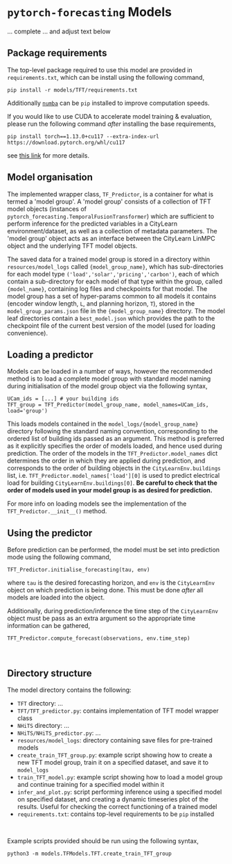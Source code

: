 # `pytorch-forecasting` Models

... complete ... and adjust text below

## Package requirements

The top-level package required to use this model are provided in `requirements.txt`, which can be install using the following command,

```
pip install -r models/TFT/requirements.txt
```

Additionally [`numba`](https://numba.pydata.org/) can be `pip` installed to improve computation speeds.

If you would like to use CUDA to accelerate model training & evaluation, please run the following command *after* installing the base requirements,

```
pip install torch==1.13.0+cu117 --extra-index-url https://download.pytorch.org/whl/cu117
```

see [this link](https://pytorch.org/get-started/locally/) for more details.

## Model organisation

The implemented wrapper class, `TF_Predictor`, is a container for what is termed a 'model group'. A 'model group' consists of a collection of TFT model objects (instances of `pytorch_forecasting.TemporalFusionTransformer`) which are sufficient to perform inference for the predicted variables in a CityLearn environment/dataset, as well as a collection of metadata parameters. The 'model group' object acts as an interface between the CityLearn LinMPC object and the underlying TFT model objects.

The saved data for a trained model group is stored in a directory within `resources/model_logs` called `{model_group_name}`, which has sub-directories for each model type `('load','solar','pricing','carbon')`, each of which contain a sub-directory for each model of that type within the group, called `{model_name}`, containing log files and checkpoints for that model. The model group has a set of hyper-params common to all models it contains (encoder window length, `L`, and planning horizon, `T`), stored in the `model_group_params.json` file in the `{model_group_name}` directory. The model leaf directories contain a `best_model.json` which provides the path to the checkpoint file of the current best version of the model (used for loading convenience).

## Loading a predictor

Models can be loaded in a number of ways, however the recommended method is to load a complete model group with standard model naming during initialisation of the model group object via the following syntax,

```
UCam_ids = [...] # your building ids
TFT_group = TFT_Predictor(model_group_name, model_names=UCam_ids, load='group')
```

This loads models contained in the `model_logs/{model_group_name}` directory following the standard naming convention, corresponding to the ordered list of building ids passed as an argument. This method is preferred as it explicitly specifies the order of models loaded, and hence used during prediction.
The order of the models in the `TFT_Predictor.model_names` dict determines the order in which they are applied during prediction, and corresponds to the order of building objects in the `CityLearnEnv.buildings` list, i.e. `TFT_Predictor.model_names['load'][0]` is used to predict electrical load for building `CityLearnEnv.buildings[0]`.
**Be careful to check that the order of models used in your model group is as desired for prediction.**

For more info on loading models see the implementation of the `TFT_Predictor.__init__()` method.

## Using the predictor

Before prediction can be performed, the model must be set into prediction mode using the following command,

```
TFT_Predictor.initialise_forecasting(tau, env)
```

where `tau` is the desired forecasting horizon, and `env` is the `CityLearnEnv` object on which prediction is being done. This must be done *after* all models are loaded into the object.

Additionally, during prediction/inference the time step of the `CityLearnEnv` object must be pass as an extra argument so the appropriate time information can be gathered,

```
TFT_Predictor.compute_forecast(observations, env.time_step)
```

<br>

## Directory structure

The model directory contains the following:

- `TFT` directory: ...
- `TFT/TFT_predictor.py`: contains implementation of TFT model wrapper class
- `NHiTS` directory: ...
- `NHiTS/NHiTS_predictor.py`: ...
- `resources/model_logs`: directory containing save files for pre-trained models
- `create_train_TFT_group.py`: example script showing how to create a new TFT model group, train it on a specified dataset, and save it to `model_logs`
- `train_TFT_model.py`: example script showing how to load a model group and continue training for a specified model within it
- `infer_and_plot.py`: script performing inference using a specified model on specified dataset, and creating a dynamic timeseries plot of the results. Useful for checking the correct functioning of a trained model
- `requirements.txt`: contains top-level requirements to be `pip` installed

<br>

Example scripts provided should be run using the following syntax,

```
python3 -m models.TFModels.TFT.create_train_TFT_group
```
